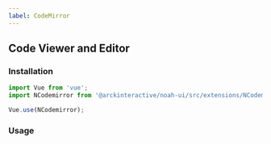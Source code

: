 ```yaml
---
label: CodeMirror
---
```


## Code Viewer and Editor

### Installation

```js
import Vue from 'vue';
import NCodemirror from '@arckinteractive/noah-ui/src/extensions/NCodemirror';

Vue.use(NCodemirror);
```

### Usage

<ComponentDemo name="CodeEditor" />
